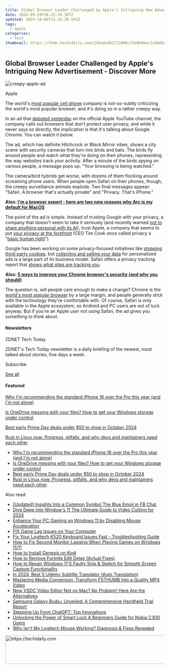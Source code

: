 ```yaml
---
title: Global Browser Leader Challenged by Apple's Intriguing New Advertisement - Discover More
date: 2024-09-29T18:22:19.307Z
updated: 2024-10-04T13:24:29.591Z
tags:
  - apple
categories:
  - tech
thumbnail: https://thmb.techidaily.com/230adad01721806c33e8b8bec3c60db44af37ad2338e40c998d0c7dc6ff96d9a.jpg
---
```


## Global Browser Leader Challenged by Apple's Intriguing New Advertisement - Discover More

![creepy-apple-ad](https://www.zdnet.com/a/img/resize/8210be63cb1f86f165a71f7609f91ada68c17ad6/2024/07/18/dc21e20a-5df0-4db8-82ad-93b9ab71e3ce/creepy-apple-ad.jpg?auto=webp&width=1280)

Apple

The world's [most popular cell phone](https://www.zdnet.com/article/need-a-new-phone-here-were-the-worlds-10-hottest-sellers-in-q1-2024/) company is not-so-subtly criticizing the world's most popular browser, and it's doing so in a rather creepy way.

In an ad that [debuted yesterday](https://www.youtube.com/watch?v=0HjDpPnxcP0) on the official Apple YouTube channel, the company calls out browsers that don't protect user privacy, and while it never says so directly, the implication is that it's talking about Google Chrome. You can watch it below.

The ad, which has definite Hitchcock or _Black Mirror_ vibes, shows a city scene with security cameras that turn into birds and bats. The birds fly around people and watch what they're doing on their phones, representing the way websites track your activity. After a minute of the birds spying on various people, a message pops up: "Your browsing is being watched." 

The camera/bird hybrids get worse, with dozens of them flocking around screaming phone users. When people open Safari on their phones, though, the creepy surveillance animals explode. Two final messages appear: "Safari. A browser that's actually private" and "Privacy. That's iPhone." 

**Also: [I'm a browser expert - here are two new reasons why Arc is my default for MacOS](https://www.zdnet.com/home-and-office/work-life/im-a-browser-expert-here-are-two-new-reasons-why-arc-is-my-default-for-macos/)**

The point of the ad is simple. Instead of trusting Google with your privacy, a company that doesn't seem to take it seriously (and recently warned [not to share anything personal with its AI](https://www.zdnet.com/article/dont-tell-your-ai-anything-personal-google-warns-in-new-gemini-privacy-notice/)), trust Apple, a company that seems to put [your privacy at the forefront](https://www.zdnet.com/article/apple-and-google-battle-for-the-future-of-privacy/) (CEO Tim Cook once called privacy a "[basic human right](https://www.zdnet.com/article/can-apple-compete-on-privacy/)").

Google has been working on some privacy-focused initiatives like [stopping third-party cookies](https://www.zdnet.com/article/google-yet-again-delays-killing-third-party-cookies-in-chrome-heres-what-you-need-to-know/), but [collecting and selling your data](https://www.zdnet.com/article/big-tech-is-actually-doing-all-this-with-your-personal-data-true-or-false/) for personalized ads is a large part of its business model. Safari offers a privacy tracking report that [shows what sites are tracking you](https://www.zdnet.com/article/how-to-check-the-privacy-report-for-website-tracking-in-safari/).

**Also: [5 ways to improve your Chrome browser's security (and why you should)](https://www.zdnet.com/article/5-ways-to-improve-your-chrome-browsers-security-and-why-you-should/)**

The question is, will people care enough to make a change? Chrome is the [world's most popular browser](https://www.zdnet.com/home-and-office/networking/chrome-is-obviously-the-top-browser-but-you-wont-believe-whats-2/) by a large margin, and people generally stick with the technology they're comfortable with. Of course, Safari is only available in the Apple ecosystem, so Android and PC users are out of luck anyway. But if you're an Apple user not using Safari, the ad gives you something to think about. 

#### Newsletters

ZDNET Tech Today

ZDNET's Tech Today newsletter is a daily briefing of the newest, most talked about stories, five days a week.

 Subscribe

[See all](https://www.zdnet.com/newsletters/)

#### Featured

[Why I'm recommending the standard iPhone 16 over the Pro this year (and I'm not alone)](https://www.zdnet.com/article/why-im-recommending-the-standard-iphone-16-over-the-pro-this-year-and-im-not-alone/ "Why I'm recommending the standard iPhone 16 over the Pro this year (and I'm not alone)")

[Is OneDrive messing with your files? How to get your Windows storage under control](https://www.zdnet.com/article/is-onedrive-messing-with-your-files-how-to-get-your-windows-storage-under-control/ "Is OneDrive messing with your files? How to get your Windows storage under control")

[Best early Prime Day deals under $50 to shop in October 2024](https://www.zdnet.com/article/best-early-prime-day-deals-under-50/ "Best early Prime Day deals under $50 to shop in October 2024")

[Rust in Linux now: Progress, pitfalls, and why devs and maintainers need each other](https://www.zdnet.com/article/rust-in-linux-now-progress-pitfalls-and-why-devs-and-maintainers-need-each-other/ "Rust in Linux now: Progress, pitfalls, and why devs and maintainers need each other")

* [Why I'm recommending the standard iPhone 16 over the Pro this year (and I'm not alone)](https://www.zdnet.com/article/why-im-recommending-the-standard-iphone-16-over-the-pro-this-year-and-im-not-alone/ "Why I'm recommending the standard iPhone 16 over the Pro this year (and I'm not alone)")
* [Is OneDrive messing with your files? How to get your Windows storage under control](https://www.zdnet.com/article/is-onedrive-messing-with-your-files-how-to-get-your-windows-storage-under-control/ "Is OneDrive messing with your files? How to get your Windows storage under control")
* [Best early Prime Day deals under $50 to shop in October 2024](https://www.zdnet.com/article/best-early-prime-day-deals-under-50/ "Best early Prime Day deals under $50 to shop in October 2024")
* [Rust in Linux now: Progress, pitfalls, and why devs and maintainers need each other](https://www.zdnet.com/article/rust-in-linux-now-progress-pitfalls-and-why-devs-and-maintainers-need-each-other/ "Rust in Linux now: Progress, pitfalls, and why devs and maintainers need each other")

<ins class="adsbygoogle"
     style="display:block"
     data-ad-format="autorelaxed"
     data-ad-client="ca-pub-7571918770474297"
     data-ad-slot="1223367746"></ins>

<ins class="adsbygoogle"
     style="display:block"
     data-ad-client="ca-pub-7571918770474297"
     data-ad-slot="8358498916"
     data-ad-format="auto"
     data-full-width-responsive="true"></ins>

<span class="atpl-alsoreadstyle">Also read:</span>
<div><ul>
<li><a href="https://facebook-video-content.techidaily.com/updated-insights-into-a-common-symbol-the-blue-emoji-in-fb-chat/"><u>[Updated] Insights Into a Common Symbol The Blue Emoji in FB Chat</u></a></li>
<li><a href="https://article-posts.techidaily.com/dive-deep-into-windows-11-the-ultimate-guide-to-video-cutting-for-2024/"><u>Dive Deep Into Window's 11 The Ultimate Guide to Video Cutting for 2024</u></a></li>
<li><a href="https://tech-hub.techidaily.com/enhance-your-pc-gaming-on-windows-11-by-disabling-mouse-acceleration/"><u>Enhance Your PC Gaming on Windows 11 by Disabling Mouse Acceleration</u></a></li>
<li><a href="https://tech-hub.techidaily.com/fix-game-lag-issues-on-your-computer/"><u>FIX Game Lag Issues on Your Computer</u></a></li>
<li><a href="https://tech-hub.techidaily.com/fix-your-logitech-k520-keyboard-issues-fast-troubleshooting-guide/"><u>Fix Your Logitech K520 Keyboard Issues Fast - Troubleshooting Guide</u></a></li>
<li><a href="https://tech-hub.techidaily.com/how-to-fix-second-monitor-lagging-when-playing-games-on-windows-1111/"><u>How to Fix Second Monitor Lagging When Playing Games on Windows 11/11</u></a></li>
<li><a href="https://tech-hub.techidaily.com/how-to-install-genesis-on-kodi/"><u>How to Install Genesis on Kodi</u></a></li>
<li><a href="https://tech-hub.techidaily.com/how-to-remove-fortnite-edit-delay-actual-fixes/"><u>How to Remove Fortnite Edit Delay (Actual Fixes)</u></a></li>
<li><a href="https://tech-hub.techidaily.com/how-to-repair-windows-11s-faulty-snip-and-sketch-for-smooth-screen-capture-functionality/"><u>How to Repair Windows 11'S Faulty Snip & Sketch for Smooth Screen Capture Functionality</u></a></li>
<li><a href="https://ai-video-translation.techidaily.com/in-2024-best-5-udemy-subtitle-translator-auto-translation/"><u>In 2024, Best 5 Udemy Subtitle Translator (Auto Translation)</u></a></li>
<li><a href="https://video-capture.techidaily.com/mastering-media-conversion-transform-fsthumb-into-a-quality-mp4-video/"><u>Mastering Media Conversion: Transform FSTHUMB Into a Quality MP4 Video</u></a></li>
<li><a href="https://smart-video-editing.techidaily.com/new-vsdc-video-editor-not-on-mac-no-problem-here-are-the-alternatives/"><u>New VSDC Video Editor Not on Mac? No Problem! Here Are the Alternatives</u></a></li>
<li><a href="https://buynow-info.techidaily.com/samsung-galaxy-budsplus-unveiled-a-comprehensive-handheld-trial-report/"><u>Samsung Galaxy Buds+ Unveiled: A Comprehensive Handheld Trial Report</u></a></li>
<li><a href="https://tech-savvy.techidaily.com/stepping-up-from-chatgpt-top-innovations/"><u>Stepping Up From ChatGPT: Top Innovations</u></a></li>
<li><a href="https://easy-unlock-android.techidaily.com/unlocking-the-power-of-smart-lock-a-beginners-guide-for-nokia-c300-users-by-drfone-android/"><u>Unlocking the Power of Smart Lock A Beginners Guide for Nokia C300 Users</u></a></li>
<li><a href="https://techidaily.com/1723808338427-why-isnt-my-logitech-mouse-working-diagnosis-and-fixes-revealed/"><u>Why Isn't My Logitech Mouse Working? Diagnosis & Fixes Revealed</u></a></li>
</ul></div>

<!-- affiliate ads begin -->
<a href="https://appsumo.8odi.net/c/5597632/2075483/7443" target="_top" id="2075483">
  <img src="//a.impactradius-go.com/display-ad/7443-2075483" border="0" alt="https://techidaily.com" width="728" height="90"/>
</a>
<img height="0" width="0" src="https://appsumo.8odi.net/i/5597632/2075483/7443" style="position:absolute;visibility:hidden;" border="0" />
<!-- affiliate ads end -->

